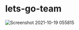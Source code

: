 # lets-go-team
![Screenshot 2021-10-19 055815](https://user-images.githubusercontent.com/83195283/137887943-e87c2cd3-14e0-4316-a8a5-b5e9b8328640.jpg)
